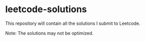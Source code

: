 # leetcode-solutions

This repository will contain all the solutions I submit to Leetcode. 

Note: The solutions may not be optimized.
